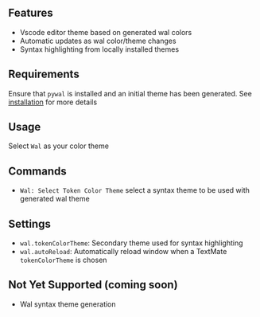 ## Features

- Vscode editor theme based on generated wal colors
- Automatic updates as wal color/theme changes
- Syntax highlighting from locally installed themes

## Requirements

Ensure that `pywal` is installed and an initial theme has been generated. See [installation](https://github.com/dylanaraps/pywal/wiki/Installation) for more details

## Usage

Select `Wal` as your color theme

## Commands

- `Wal: Select Token Color Theme` select a syntax theme to be used with generated wal theme

## Settings

- `wal.tokenColorTheme`: Secondary theme used for syntax highlighting
- `wal.autoReload`: Automatically reload window when a TextMate `tokenColorTheme` is chosen

## Not Yet Supported (coming soon)

- Wal syntax theme generation

